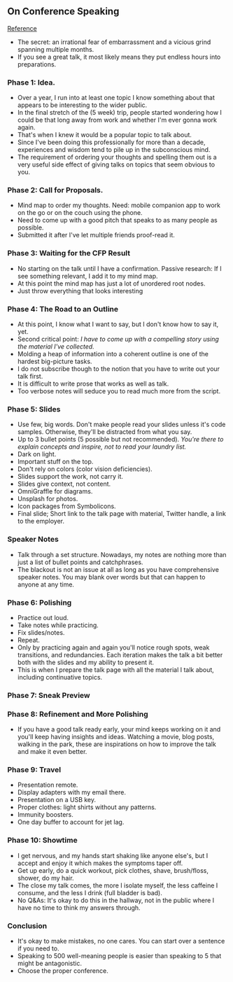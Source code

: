 ## On Conference Speaking
[Reference](https://hynek.me/articles/speaking/)

- The secret: an irrational fear of embarrassment and a vicious grind spanning multiple months.
- If you see a great talk, it most likely means they put endless hours into preparations.

### Phase 1: Idea.

- Over a year, I run into at least one topic I know something about that appears to be interesting to the wider public.
- In the final stretch of the (5 week) trip, people started wondering how I could be that long away from work and whether I'm ever gonna work again.
- That's when I knew it would be a popular topic to talk about.
- Since I've been doing this professionally for more than a decade, experiences and wisdom tend to pile up in the subconscious mind.
- The requirement of ordering your thoughts and spelling them out is a very useful side effect of giving talks on topics that seem obvious to you.

### Phase 2: Call for Proposals.

- Mind map to order my thoughts. Need: mobile companion app to work on the go or on the couch using the phone.
- Need to come up with a good pitch that speaks to as many people as possible.
- Submitted it after I've let multiple friends proof-read it.

### Phase 3: Waiting for the CFP Result

- No starting on the talk until I have a confirmation. Passive research: If I see something relevant, I add it to my mind map.
- At this point the mind map has just a lot of unordered root nodes.
- Just throw everything that looks interesting

### Phase 4: The Road to an Outline

- At this point, I know what I want to say, but I don't know how to say it, yet.
- Second critical point: *I have to come up with a compelling story using the material I've collected.*
- Molding a heap of information into a coherent outline is one of the hardest big-picture tasks.
- I do not subscribe though to the notion that you have to write out your talk first.
- It is difficult to write prose that works as well as talk.
- Too verbose notes will seduce you to read much more from the script.

### Phase 5: Slides

- Use few, big words. Don't make people read your slides unless it's code samples. Otherwise, they'll be distracted from what you say.
- Up to 3 bullet points (5 possible but not recommended). *You're there to explain concepts and inspire, not to read your laundry list.*
- Dark on light.
- Important stuff on the top.
- Don't rely on colors (color vision deficiencies).
- Slides support the work, not carry it.
- Slides give context, not content.
- OmniGraffle for diagrams.
- Unsplash for photos.
- Icon packages from Symbolicons.
- Final slide; Short link to the talk page with material, Twitter handle, a link to the employer.

### Speaker Notes

- Talk through a set structure. Nowadays, my notes are nothing more than just a list of bullet points and catchphrases.
- The blackout is not an issue at all as long as you have comprehensive speaker notes. You may blank over words but that can happen to anyone at any time.

### Phase 6: Polishing

- Practice out loud.
- Take notes while practicing.
- Fix slides/notes.
- Repeat.
- Only by practicing again and again you'll notice rough spots, weak transitions, and redundancies. Each iteration makes the talk a bit better both with the slides and my ability to present it.
- This is when I prepare the talk page with all the material I talk about, including continuative topics.

### Phase 7: Sneak Preview

### Phase 8: Refinement and More Polishing

- If you have a good talk ready early, your mind keeps working on it and you'll keep having insights and ideas. Watching a movie, blog posts, walking in the park, these are inspirations on how to improve the talk and make it even better.

### Phase 9: Travel

- Presentation remote.
- Display adapters with my email there.
- Presentation on a USB key.
- Proper clothes: light shirts without any patterns.
- Immunity boosters.
- One day buffer to account for jet lag.

### Phase 10: Showtime

- I get nervous, and my hands start shaking like anyone else's, but I accept and enjoy it which makes the symptoms taper off.
- Get up early, do a quick workout, pick clothes, shave, brush/floss, shower, do my hair.
- The close my talk comes, the more I isolate myself, the less caffeine I consume, and the less I drink (full bladder is bad).
- No Q&As: It's okay to do this in the hallway, not in the public where I have no time to think my answers through.

### Conclusion

- It's okay to make mistakes, no one cares. You can start over a sentence if you need to.
- Speaking to 500 well-meaning people is easier than speaking to 5 that might be antagonistic.
- Choose the proper conference.
